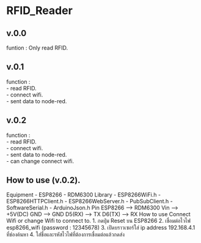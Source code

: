 # RFID_Reader

## v.0.0
<p>funtion : Only read RFID.</p>

## v.0.1
<p>
function : <br>
- read RFID. <br>
- connect wifi. <br>
- sent data to node-red. <br>
</p>

## v.0.2
<p>
function : <br>
- read RFID. <br>
- connect wifi. <br>
- sent data to node-red. <br>
- can change connect wifi. <br>
</p>

## How to use (v.0.2).
<p>
Equipment
  - ESP8266
  - RDM6300
Library
  - ESP8266WiFi.h
  - ESP8266HTTPClient.h
  - ESP8266WebServer.h
  - PubSubClient.h
  - SoftwareSerial.h
  - ArduinoJson.h
Pin
  ESP8266 --> RDM6300
  Vin --> +5V(DC)
  GND --> GND
  D5(RX) --> TX
  D6(TX) --> RX
How to use
  Connect Wifi or change Wifi to connect to.
    1. กดปุ่ม Reset บน ESP8266
    2. เชื่อมต่อไวไฟ esp8266_wifi (password : 12345678)
    3. เปิดบราวเซอร์ใส่ ip address 192.168.4.1 ที่ช่องค้นหา
    4. ใส่ชื่อและรหัสไวไฟที่ต้องการเชื่อมต่อแล้วกดส่ง
  
</p>
